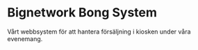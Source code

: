 Bignetwork Bong System
======================

Vårt webbsystem för att hantera försäljning i kiosken under våra evenemang. 


